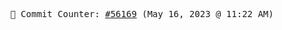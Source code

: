 <p align="center">
    <samp>
        📮 Commit Counter: <a href="https://github.com/Javascript-void0/Javascript-void0/commits/main">#56169</a> (May 16, 2023 @ 11:22 AM)
    </samp>
</p>